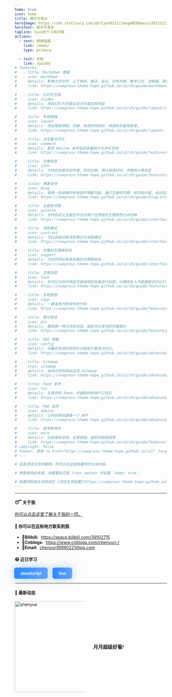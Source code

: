 ```yaml
---
home: true
icon: home
title: 橙子不秃头
heroImage: https://cdn.staticaly.com/gh/Cyun0221/imageBED@main/20221123/1.2y9jfqsu7go0.webp
heroText: 橙子不秃头
tagline: Cyun的个人知识库
actions:
  - text: 使用指南 💡
    link: /demo/
    type: primary

  - text: 文档
    link: /guide/
# features:
#   - title: Markdown 增强
#     icon: markdown
#     details: 新增文字对齐、上下角标、脚注、标记、任务列表、数学公式、流程图、图表与幻灯片支持
#     link: https://vuepress-theme-hope.github.io/v2/zh/guide/markdown/

#   - title: 幻灯片页面
#     icon: slides
#     details: 添加幻灯片页面以显示你喜欢的内容
#     link: https://vuepress-theme-hope.github.io/v2/zh/guide/layout/slides.html

#   - title: 布局增强
#     icon: layout
#     details: 添加路径导航、页脚、改进的导航栏、改进的页面导航等。
#     link: https://vuepress-theme-hope.github.io/v2/zh/guide/layout/

#   - title: 浏览量与评论
#     icon: comment
#     details: 配合 Waline 来开启阅读量统计与评论支持
#     link: https://vuepress-theme-hope.github.io/v2/zh/guide/feature/comment.html

#   - title: 文章信息
#     icon: info
#     details: 为你的文章添加作者、写作日期、预计阅读时间、字数统计等信息
#     link: https://vuepress-theme-hope.github.io/v2/zh/guide/feature/page-info.html

#   - title: 博客支持
#     icon: blog
#     details: 使用一些很棒的布局提供博客功能，通过文章的日期、标签和分类，自动生成文章、分类、标签与时间轴列表
#     link: https://vuepress-theme-hope.github.io/v2/zh/guide/blog/intro.html

#   - title: 主题色切换
#     icon: palette
#     details: 支持自定义主题色并允许用户在预设的主题颜色之间切换
#     link: https://vuepress-theme-hope.github.io/v2/zh/guide/interface/theme-color.html

#   - title: 深色模式
#     icon: contrast
#     details: 可以自由切换浅色模式与深色模式
#     link: https://vuepress-theme-hope.github.io/v2/zh/guide/interface/darkmode.html

#   - title: 完整的无障碍支持
#     icon: support
#     details: 为你的网站带来完整的无障碍支持
#     link: https://vuepress-theme-hope.github.io/v2/zh/guide/interface/accessibility.html

#   - title: 文章加密
#     icon: lock
#     details: 你可以为你的特定页面或特定目录进行加密，以便陌生人不能随意访问它们
#     link: https://vuepress-theme-hope.github.io/v2/zh/guide/feature/encrypt.html

#   - title: 复制按钮
#     icon: copy
#     details: 一键复制代码块中的代码
#     link: https://vuepress-theme-hope.github.io/v2/zh/guide/feature/copy-code.html

#   - title: 图片预览
#     icon: pic
#     details: 像相册一样允许你浏览、缩放并分享你的页面图片
#     link: https://vuepress-theme-hope.github.io/v2/zh/guide/feature/photo-swipe.html

#   - title: SEO 增强
#     icon: config
#     details: 将最终生成的网页针对搜索引擎进行优化。
#     link: https://vuepress-theme-hope.github.io/v2/zh/guide/advanced/seo.html

#   - title: Sitemap
#     icon: sitemap
#     details: 自动为你的网站生成 Sitemap
#     link: https://vuepress-theme-hope.github.io/v2/zh/guide/advanced/sitemap.html

#   - title: Feed 支持
#     icon: rss
#     details: 生成你的 Feed，并通知你的用户订阅它
#     link: https://vuepress-theme-hope.github.io/v2/zh/guide/advanced/feed.html

#   - title: PWA 支持
#     icon: mobile
#     details: 让你的网站更像一个 APP
#     link: https://vuepress-theme-hope.github.io/v2/zh/guide/advanced/pwa.html

#   - title: 更多新特性
#     icon: more
#     details: 包括图标支持、全屏按钮、返回顶部按钮等
#     link: https://vuepress-theme-hope.github.io/v2/zh/guide/feature/
# copyright: false
# footer: 使用 <a href="https://vuepress-theme-hope.github.io/v2/" target="_blank">VuePress Theme Hope</a> 主题 | MIT 协议, 版权所有 © 2019-present Mr.Hope
# ---

# 这是项目主页的案例。你可以在这里放置你的主体内容。

# 想要使用此布局，你需要在页面 front matter 中设置 `home: true`。

# 配置项的相关说明详见 [项目主页配置](https://vuepress-theme-hope.github.io/v2/zh/guide/layout/home/)。
---
```


<hr>

#### :sleeping: <b>关于我</b>

[你可以点击这里了解关于我的一切。](https://cyun0221.github.io/about.html)

#### :love_letter: <b>你可以在这些地方联系到我</b>

- :gift:<strong>Bilibili:</strong>&nbsp;&nbsp;<a style="cursor: pointer">https://space.bilibili.com/39102715</a>
- :ghost:<strong>Cnblogs:</strong>&nbsp;&nbsp;<a style="cursor: pointer">https://www.cnblogs.com/chenyun-/</a>
- :santa:<strong>Email:</strong>&nbsp;&nbsp;<a style="cursor: pointer">chenyun19990221@qq.com</a>

#### :mask: 近日学习

<style>
  .little-box {
    height: 32px; 
    color: white; 
    display: flex; 
    align-items: center; 
    justify-content: center; 
    border-radius: 8px;
  }
  .button {
    display: inline-block;
    color: white;
    padding: 0.75em 20px;
    margin-left: -2px;
    font-weight: 600;
    background: linear-gradient(90deg, #338bff 11.3%, #80b7ff 161.54%);
    box-shadow: rgb(0 105 165 / 35%) 0px 0px 32px;
    border-radius: 7px;
    font-family: "Yuanti SC", Youyuan, "You Yuan", 幼圆, "PingFang SC", "Microsoft Yahei", Helvetica, sans-serif;
    cursor: pointer;
  }
</style>

<style>

</style>

<div style="display: flex; align-items: center; justify-content: flex-start;">
    <div class="button">
        <span style="font-size: 14px; font-weight: 600;">JavaScript</span>
    </div>
    <div class="button" style="margin-left: 16px;">
        <span style="font-size: 14px; font-weight: 600;">Vue</span>
    </div>
</div>

---

#### :star2: 最新动态

<div style="width: 100%; display: flex; align-items: center; justify-content: flex-start;">
  <div style="width: 230px; min-height: 160px; display: flex; align-items: center; justify-content: center;">
    <img src="https://cdn.staticaly.com/gh/Cyun0221/imageBED@main/20221203/shenyue.1iz558h4w2g0.jpg" alt="shenyue" width="300">
  </div>
  <div style="width: calc(100% - 230px); display: flex; align-items: flex-start; justify-content: flex-start; padding: 30px;">
    <span style="font-size: 16px; font-weight: 600;">月月超级好看!</span>
  </div>
</div>
